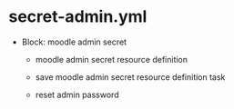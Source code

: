 



# secret-admin.yml


* Block: moodle admin secret

    * moodle admin secret resource definition

    * save moodle admin secret resource definition task

    * reset admin password